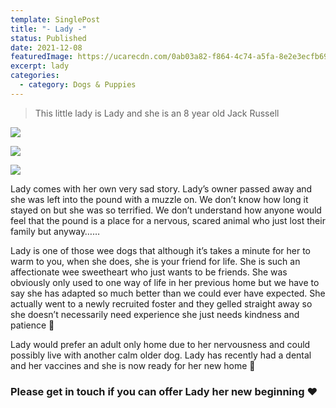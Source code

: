 ```yaml
---
template: SinglePost
title: "- Lady -"
status: Published
date: 2021-12-08
featuredImage: https://ucarecdn.com/0ab03a82-f864-4c74-a5fa-8e2e3ecfb695/-/crop/450x298/0,101/-/preview/
excerpt: lady
categories:
  - category: Dogs & Puppies
---
```

> This little lady is Lady and she is an 8 year old Jack Russell

![](https://ucarecdn.com/8e7aa67a-5d17-44b7-b855-344e0df71b8c/)

![](https://ucarecdn.com/27865874-dfe0-4161-88a5-6b6129855852/)

![](https://ucarecdn.com/f4a30599-2336-4f69-87ec-cbf3983983d2/)

Lady comes with her own very sad story. Lady’s owner passed away and she was left into the pound with a muzzle on. We don’t know how long it stayed on but she was so terrified. We don’t understand how anyone would feel that the pound is a place for a nervous, scared animal who just lost their family but anyway……

Lady is one of those wee dogs that although it’s takes a minute for her to warm to you, when she does, she is your friend for life. She is such an affectionate wee sweetheart who just wants to be friends. She was obviously only used to one way of life in her previous home but we have to say she has adapted so much better than we could ever have expected. She actually went to a newly recruited foster and they gelled straight away so she doesn’t necessarily need experience she just needs kindness and patience 🤗 

Lady would prefer an adult only home due to her nervousness and could possibly live with another calm older dog. Lady has recently had a dental and her vaccines and she is now ready for her new home 🏡 

### Please get in touch if you can offer Lady her new beginning ❤️